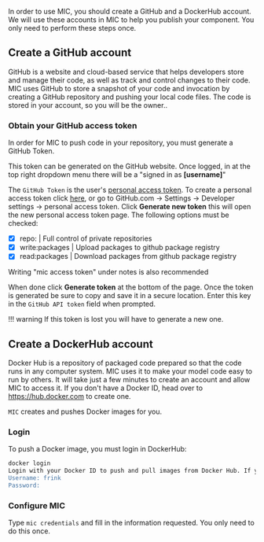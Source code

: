 In order to use MIC, you should create a GitHub and a DockerHub account. We will use these accounts in MIC to help you publish your component. You only need to perform these steps once.


## Create a GitHub account

GitHub is a website and cloud-based service that helps developers store and manage their code, as well as track and control changes to their code. MIC uses GitHub to store a snapshot of your code and invocation by creating a GitHub repository and pushing your local code files. The code is stored in your account, so you will be the owner..

### Obtain your GitHub access token

In order for MIC to push code in your repository, you must generate a GitHub Token. 

This token can be generated on the GitHub website. Once logged, in at the top right dropdown menu there will be a "signed in as **[username]**"

The `GitHub Token` is the user's [personal access token](https://help.github.com/en/github/authenticating-to-github/creating-a-personal-access-token-for-the-command-line). To create a personal access token click [here](https://github.com/settings/tokens/new), or go to GitHub.com -> Settings -> Developer settings -> personal access token. Click **Generate new token** this will open the new personal access token page. The following options must be checked:
 
  - [x] repo: | Full control of private repositories
  - [x] write:packages | Upload packages to github package registry
  - [x] read:packages | Download packages from github package registry
 
 Writing "mic access token" under notes is also recommended
 
 When done click **Generate token** at the bottom of the page. Once the token is generated be sure to copy and save it in a secure location. Enter this key in the `GitHub API token` field when prompted.

!!! warning
    If this token is lost you will have to generate a new one.

## Create a DockerHub account

Docker Hub is a repository of packaged code prepared so that the code runs in any computer system. MIC uses it to make your model code easy to run by others. It will take just a few minutes to create an account and allow MIC to access it.
If you don't have a Docker ID, head over to https://hub.docker.com to create one.

`MIC` creates and pushes Docker images for you.

### Login

To push a Docker image, you must login in DockerHub:

```bash
docker login
Login with your Docker ID to push and pull images from Docker Hub. If you don't have a Docker ID, head over to https://hub.docker.com to create one.
Username: frink
Password:
```

### Configure MIC

Type `mic credentials` and fill in the information requested. You only need to do this once.

